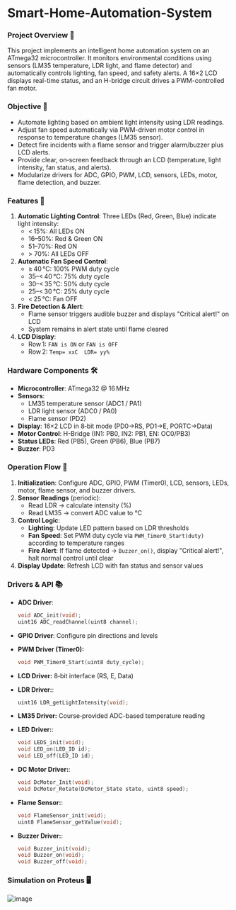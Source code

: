 # Smart-Home-Automation-System

### Project Overview 📖
This project implements an intelligent home automation system on an ATmega32 microcontroller. It monitors environmental conditions using sensors (LM35 temperature, LDR light, and flame detector) and automatically controls lighting, fan speed, and safety alerts. A 16×2 LCD displays real-time status, and an H-bridge circuit drives a PWM-controlled fan motor.  

### Objective 🎯
- Automate lighting based on ambient light intensity using LDR readings.  
- Adjust fan speed automatically via PWM-driven motor control in response to temperature changes (LM35 sensor).  
- Detect fire incidents with a flame sensor and trigger alarm/buzzer plus LCD alerts.  
- Provide clear, on‑screen feedback through an LCD (temperature, light intensity, fan status, and alerts).  
- Modularize drivers for ADC, GPIO, PWM, LCD, sensors, LEDs, motor, flame detection, and buzzer.  

### Features 🚀
1. **Automatic Lighting Control**: Three LEDs (Red, Green, Blue) indicate light intensity:  
   - < 15%: All LEDs ON  
   - 16–50%: Red & Green ON  
   - 51–70%: Red ON  
   - \> 70%: All LEDs OFF  
2. **Automatic Fan Speed Control**:  
   - ≥ 40 °C: 100% PWM duty cycle  
   - 35–< 40 °C: 75% duty cycle  
   - 30–< 35 °C: 50% duty cycle  
   - 25–< 30 °C: 25% duty cycle  
   - < 25 °C: Fan OFF  
3. **Fire Detection & Alert**:  
   - Flame sensor triggers audible buzzer and displays "Critical alert!" on LCD  
   - System remains in alert state until flame cleared  
4. **LCD Display**:  
   - Row 1: `FAN is ON` or `FAN is OFF`  
   - Row 2: `Temp= xxC  LDR= yy%`  

### Hardware Components 🛠️
- **Microcontroller**: ATmega32 @ 16 MHz  
- **Sensors**:  
  - LM35 temperature sensor (ADC1 / PA1)  
  - LDR light sensor (ADC0 / PA0)  
  - Flame sensor (PD2)  
- **Display**: 16×2 LCD in 8‑bit mode (PD0→RS, PD1→E, PORTC→Data)  
- **Motor Control**: H-Bridge (IN1: PB0, IN2: PB1, EN: OC0/PB3)  
- **Status LEDs**: Red (PB5), Green (PB6), Blue (PB7)  
- **Buzzer**: PD3  

### Operation Flow 🔄
1. **Initialization**: Configure ADC, GPIO, PWM (Timer0), LCD, sensors, LEDs, motor, flame sensor, and buzzer drivers.  
2. **Sensor Readings** (periodic):  
   - Read LDR → calculate intensity (%)  
   - Read LM35 → convert ADC value to °C  
3. **Control Logic**:  
   - **Lighting**: Update LED pattern based on LDR thresholds  
   - **Fan Speed**: Set PWM duty cycle via `PWM_Timer0_Start(duty)` according to temperature ranges  
   - **Fire Alert**: If flame detected → `Buzzer_on()`, display "Critical alert!", halt normal control until clear  
4. **Display Update**: Refresh LCD with fan status and sensor values  

### Drivers & API 📚
- **ADC Driver**:
  ```c
  void ADC_init(void);
  uint16 ADC_readChannel(uint8 channel);

- **GPIO Driver**: Configure pin directions and levels
  
- **PWM Driver (Timer0):**
  ```c
  void PWM_Timer0_Start(uint8 duty_cycle);

- **LCD Driver:** 8‑bit interface (RS, E, Data)
  
- **LDR Driver:**:
  ```c
  uint16 LDR_getLightIntensity(void);

- **LM35 Driver:** Course‑provided ADC-based temperature reading
  
- **LED Driver:**:
  ```c
  void LEDS_init(void);
  void LED_on(LED_ID id);
  void LED_off(LED_ID id);

- **DC Motor Driver:**:
  ```c
  void DcMotor_Init(void);
  void DcMotor_Rotate(DcMotor_State state, uint8 speed);

- **Flame Sensor:**:
  ```c
  void FlameSensor_init(void);
  uint8 FlameSensor_getValue(void);

- **Buzzer Driver:**:
  ```c
  void Buzzer_init(void);
  void Buzzer_on(void);
  void Buzzer_off(void);  

### Simulation on Proteus 🖥️
![image](https://github.com/user-attachments/assets/073098cd-e6ce-43a7-a3ae-a10c607f08b7)
